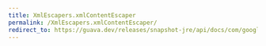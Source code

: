 ```yaml
---
title: XmlEscapers.xmlContentEscaper
permalink: /XmlEscapers.xmlContentEscaper/
redirect_to: https://guava.dev/releases/snapshot-jre/api/docs/com/google/common/xml/XmlEscapers.html#xmlContentEscaper--
---
```

